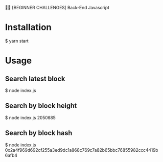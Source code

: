 🧑‍💻 [BEGINNER CHALLENGES] Back-End Javascript

# Installation
$ yarn start

# Usage

## Search latest block
$ node index.js

## Search by block height
$ node index.js 2050685

## Search by block hash
$ node index.js 0x2a4f969d692cf255a3ed9dc1a868c769c7a82b65bbc76855982ccc4419b6afb4

